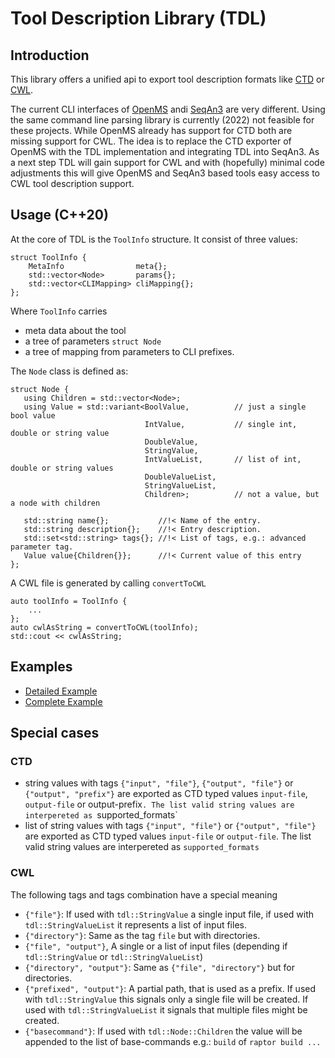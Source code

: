 <!-- SPDX-FileCopyrightText: 2006-2023, Knut Reinert & Freie Universität Berlin -->
<!-- SPDX-FileCopyrightText: 2016-2023, Knut Reinert & MPI für molekulare Genetik -->
<!-- SPDX-License-Identifier: CC-BY-4.0 -->
# Tool Description Library (TDL)

## Introduction
This library offers a unified api to export tool description formats like [CTD](https://github.com/WorkflowConversion/CTDSchema) or [CWL](https://www.commonwl.org/).

The current CLI interfaces of [OpenMS](https://openms.de/) andi [SeqAn3](https://github.com/seqan/seqan3/) are very different. Using the same command line parsing library is currently (2022) not feasible for these projects.
While OpenMS already has support for CTD both are missing support for CWL. The idea is to replace the CTD exporter of OpenMS with the TDL implementation and integrating TDL into SeqAn3. As a next step TDL will gain support for CWL and with (hopefully) minimal code adjustments this
will give OpenMS and SeqAn3 based tools easy access to CWL tool description support.

## Usage (C++20)
At the core of TDL is the `ToolInfo` structure. It consist of three values:
```
struct ToolInfo {
    MetaInfo                meta{};
    std::vector<Node>       params{};
    std::vector<CLIMapping> cliMapping{};
};
```

Where `ToolInfo` carries
  - meta data about the tool
  - a tree of parameters `struct Node`
  - a tree of mapping from parameters to CLI prefixes.

The `Node` class is defined as:
 ```
struct Node {
    using Children = std::vector<Node>;
    using Value = std::variant<BoolValue,          // just a single bool value
                               IntValue,           // single int, double or string value
                               DoubleValue,
                               StringValue,
                               IntValueList,       // list of int, double or string values
                               DoubleValueList,
                               StringValueList,
                               Children>;          // not a value, but a node with children

    std::string name{};           //!< Name of the entry.
    std::string description{};    //!< Entry description.
    std::set<std::string> tags{}; //!< List of tags, e.g.: advanced parameter tag.
    Value value{Children{}};      //!< Current value of this entry
};

```

A CWL file is generated by calling `convertToCWL`
```
auto toolInfo = ToolInfo {
    ...
};
auto cwlAsString = convertToCWL(toolInfo);
std::cout << cwlAsString;
```

## Examples
- [Detailed Example](Example01.cpp.md)
- [Complete Example](Example00.cpp.md)

## Special cases
### CTD
  - string values with tags `{"input", "file"}`, `{"output", "file"}` or `{"output", "prefix"}`
    are exported as CTD typed values `input-file`, `output-file` or output-prefix`.
    The list valid string values are interpereted as `supported_formats`
  - list of string values with tags `{"input", "file"}` or `{"output", "file"}`
    are exported as CTD typed values `input-file` or `output-file`.
    The list valid string values are interpereted as `supported_formats`

### CWL
The following tags and tags combination have a special meaning
  - `{"file"}`: If used with `tdl::StringValue` a single input file, if used with `tdl::StringValueList` it represents a list of input files.
  - `{"directory"}`: Same as the tag `file` but with directories.
  - `{"file", "output"}`, A single or a list of input files (depending if `tdl::StringValue` or `tdl::StringValueList`)
  - `{"directory", "output"}`: Same as `{"file", "directory"}` but for directories.
  - `{"prefixed", "output"}`: A partial path, that is used as a prefix. If used with `tdl::StringValue` this signals only a single file will be created.
                              If used with `tdl::StringValueList` it signals that multiple files might be created.
  - `{"basecommand"}`: If used with `tdl::Node::Children` the value will be appended to the list of base-commands e.g.: `build` of `raptor build ...`
